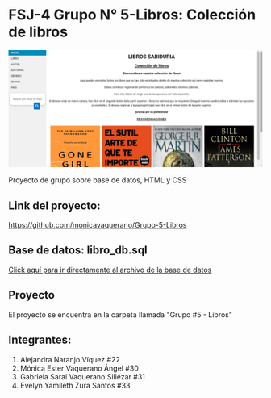 # FSJ-4 Grupo N° 5-Libros: Colección de libros

![Sitio web colección de libros](indice.png)

Proyecto de grupo sobre base de datos, HTML y CSS

## Link del proyecto:
https://github.com/monicavaquerano/Grupo-5-Libros

## Base de datos: libro_db.sql

[Click aquí para ir directamente al archivo de la base de datos](libro_db.sql)

## Proyecto

El proyecto se encuentra en la carpeta llamada "Grupo #5 - Libros"

## Integrantes:
1. Alejandra Naranjo Víquez #22
2. Mónica Ester Vaquerano Ángel #30
3. Gabriela Saraí Vaquerano Siliézar #31
4. Evelyn Yamileth Zura Santos #33

